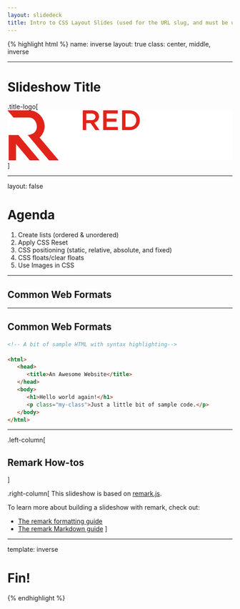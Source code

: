 ```yaml
---
layout: slidedeck
title: Intro to CSS Layout Slides (used for the URL slug, and must be unique)
---
```


{% highlight html %}
name: inverse
layout: true
class: center, middle, inverse

---

# Slideshow Title

.title-logo[![Red logo](../../public/img/red-logo-white.svg)]

---
layout: false

# Agenda

1. Create lists (ordered & unordered)
2. Apply CSS Reset
3. CSS positioning (static, relative, absolute, and fixed)
4. CSS floats/clear floats
5. Use Images in CSS
---
## Common Web Formats

---

## Common Web Formats

```html
<!-- A bit of sample HTML with syntax highlighting-->

<html>
   <head>
      <title>An Awesome Website</title>
   </head>
   <body>
      <h1>Hello world again!</h1>
      <p class="my-class">Just a little bit of sample code.</p>
   </body>
</html>
```

---

.left-column[
  ## Remark How-tos
]

.right-column[
   This slideshow is based on [remark.js](https://github.com/gnab/remark).

   To learn more about building a slideshow with remark, check out:

   - [The remark formatting guide](https://github.com/gnab/remark/wiki/Formatting)
   - [The remark Markdown guide](https://github.com/gnab/remark/wiki/Markdown)
]

---
template: inverse

# Fin!

{% endhighlight %}
